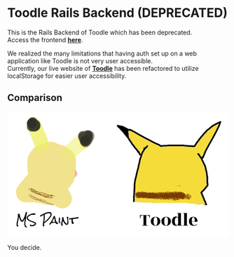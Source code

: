 # Toodle Rails Backend (DEPRECATED)
This is the Rails Backend of Toodle which has been deprecated.<br>
Access the frontend **[here](https://github.com/PeaWarrior/Toodle-frontend)**.

We realized the many limitations that having auth set up on a web application like Toodle is not very user accessible.<br>
Currently, our live website of **[Toodle](https://toodlepaint.herokuapp.com/)** has been refactored to utilize localStorage for easier user accessibility.
## Comparison
![Toodle](./images/toodle-back.png)

You decide.
